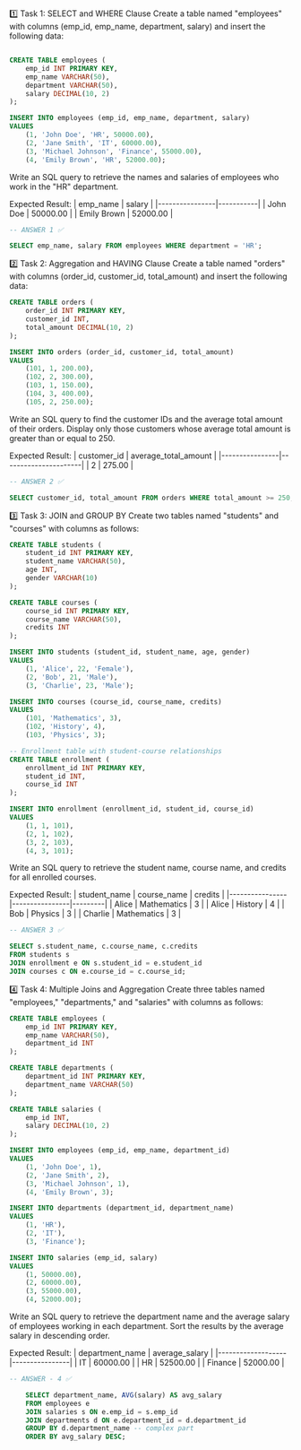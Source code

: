 1️⃣ Task 1: SELECT and WHERE Clause Create a table named "employees" with columns (emp_id, emp_name, department, salary) and insert the following data:
```sql

CREATE TABLE employees (
    emp_id INT PRIMARY KEY,
    emp_name VARCHAR(50),
    department VARCHAR(50),
    salary DECIMAL(10, 2)
);

INSERT INTO employees (emp_id, emp_name, department, salary)
VALUES
    (1, 'John Doe', 'HR', 50000.00),
    (2, 'Jane Smith', 'IT', 60000.00),
    (3, 'Michael Johnson', 'Finance', 55000.00),
    (4, 'Emily Brown', 'HR', 52000.00);
```

Write an SQL query to retrieve the names and salaries of employees who work in the "HR" department.

Expected Result:
| emp_name | salary |
|----------------|-----------|
| John Doe | 50000.00 |
| Emily Brown | 52000.00 |

```sql
-- ANSWER 1 ✅

SELECT emp_name, salary FROM employees WHERE department = 'HR';
```

2️⃣ Task 2: Aggregation and HAVING Clause
Create a table named "orders" with columns (order_id, customer_id, total_amount) and insert the following data:

```sql
CREATE TABLE orders (
    order_id INT PRIMARY KEY,
    customer_id INT,
    total_amount DECIMAL(10, 2)
);

INSERT INTO orders (order_id, customer_id, total_amount)
VALUES
    (101, 1, 200.00),
    (102, 2, 300.00),
    (103, 1, 150.00),
    (104, 3, 400.00),
    (105, 2, 250.00);
```

Write an SQL query to find the customer IDs and the average total amount of their orders. Display only those customers whose average total amount is greater than or equal to 250.

Expected Result:
| customer_id | average_total_amount |
|----------------|----------------------|
| 2 | 275.00 |

```sql
-- ANSWER 2 ✅

SELECT customer_id, total_amount FROM orders WHERE total_amount >= 250;
```


3️⃣ Task 3: JOIN and GROUP BY
Create two tables named "students" and "courses" with columns as follows:

```sql
CREATE TABLE students (
    student_id INT PRIMARY KEY,
    student_name VARCHAR(50),
    age INT,
    gender VARCHAR(10)
);

CREATE TABLE courses (
    course_id INT PRIMARY KEY,
    course_name VARCHAR(50),
    credits INT
);

INSERT INTO students (student_id, student_name, age, gender)
VALUES
    (1, 'Alice', 22, 'Female'),
    (2, 'Bob', 21, 'Male'),
    (3, 'Charlie', 23, 'Male');

INSERT INTO courses (course_id, course_name, credits)
VALUES
    (101, 'Mathematics', 3),
    (102, 'History', 4),
    (103, 'Physics', 3);

-- Enrollment table with student-course relationships
CREATE TABLE enrollment (
    enrollment_id INT PRIMARY KEY,
    student_id INT,
    course_id INT
);

INSERT INTO enrollment (enrollment_id, student_id, course_id)
VALUES
    (1, 1, 101),
    (2, 1, 102),
    (3, 2, 103),
    (4, 3, 101);
```

Write an SQL query to retrieve the student name, course name, and credits for all enrolled courses.

Expected Result:
| student_name | course_name | credits |
|----------------|----------------|---------|
| Alice | Mathematics | 3 |
| Alice | History | 4 |
| Bob | Physics | 3 |
| Charlie | Mathematics | 3 |

```sql
-- ANSWER 3 ✅

SELECT s.student_name, c.course_name, c.credits
FROM students s
JOIN enrollment e ON s.student_id = e.student_id
JOIN courses c ON e.course_id = c.course_id;
```

4️⃣ Task 4: Multiple Joins and Aggregation
Create three tables named "employees," "departments," and "salaries" with columns as follows:

```sql
CREATE TABLE employees (
    emp_id INT PRIMARY KEY,
    emp_name VARCHAR(50),
    department_id INT
);

CREATE TABLE departments (
    department_id INT PRIMARY KEY,
    department_name VARCHAR(50)
);

CREATE TABLE salaries (
    emp_id INT,
    salary DECIMAL(10, 2)
);

INSERT INTO employees (emp_id, emp_name, department_id)
VALUES
    (1, 'John Doe', 1),
    (2, 'Jane Smith', 2),
    (3, 'Michael Johnson', 1),
    (4, 'Emily Brown', 3);

INSERT INTO departments (department_id, department_name)
VALUES
    (1, 'HR'),
    (2, 'IT'),
    (3, 'Finance');

INSERT INTO salaries (emp_id, salary)
VALUES
    (1, 50000.00),
    (2, 60000.00),
    (3, 55000.00),
    (4, 52000.00);
```

Write an SQL query to retrieve the department name and the average salary of employees working in each department. Sort the results by the average salary in descending order.

Expected Result:
| department_name | average_salary |
|-------------------|----------------|
| IT | 60000.00 |
| HR | 52500.00 |
| Finance | 52000.00 |

```sql
-- ANSWER - 4 ✅

    SELECT department_name, AVG(salary) AS avg_salary 
    FROM employees e 
    JOIN salaries s ON e.emp_id = s.emp_id 
    JOIN departments d ON e.department_id = d.department_id 
    GROUP BY d.department_name -- complex part
    ORDER BY avg_salary DESC;
```
